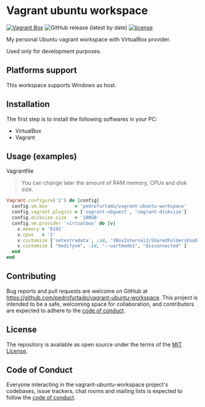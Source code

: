# Vagrant ubuntu workspace

[![Vagrant Box](https://github.com/pedrofurtado/vagrant-ubuntu-workspace/actions/workflows/vagrant.yml/badge.svg)](https://github.com/pedrofurtado/vagrant-ubuntu-workspace/actions/workflows/vagrant.yml)
![GitHub release (latest by date)](https://img.shields.io/github/v/release/pedrofurtado/vagrant-ubuntu-workspace)
[![license](https://img.shields.io/github/license/pedrofurtado/vagrant-ubuntu-workspace.svg)]()

My personal Ubuntu vagrant workspace with VirtualBox provider.

Used only for development purposes.

## Platforms support

This workspace supports Windows as host.

## Installation

The first step is to install the following softwares in your PC:

- VirtualBox
- Vagrant

## Usage (examples)

Vagrantfile

> You can change later the amount of RAM memory, CPUs and disk size.

```ruby
Vagrant.configure('2') do |config|
  config.vm.box          = 'pedrofurtado/vagrant-ubuntu-workspace'
  config.vagrant.plugins = ['vagrant-vbguest', 'vagrant-disksize']
  config.disksize.size   = '100GB'
  config.vm.provider 'virtualbox' do |v|
    v.memory = '8192'
    v.cpus   = '2'
    v.customize ['setextradata', :id, 'VBoxInternal2/SharedFoldersEnableSymlinksCreate/v-root', '1']
    v.customize [ "modifyvm", :id, "--uartmode1", "disconnected" ]
  end
end
```

## Contributing

Bug reports and pull requests are welcome on GitHub at https://github.com/pedrofurtado/vagrant-ubuntu-workspace. This project is intended to be a safe, welcoming space for collaboration, and contributors are expected to adhere to the [code of conduct](https://github.com/pedrofurtado/vagrant-ubuntu-workspace/blob/master/CODE_OF_CONDUCT.md).

## License

The repository is available as open source under the terms of the [MIT License](https://opensource.org/licenses/MIT).

## Code of Conduct

Everyone interacting in the vagrant-ubuntu-workspace project's codebases, issue trackers, chat rooms and mailing lists is expected to follow the [code of conduct](https://github.com/pedrofurtado/vagrant-ubuntu-workspace/blob/master/CODE_OF_CONDUCT.md).
